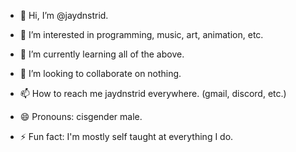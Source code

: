 - 👋 Hi, I’m @jaydnstrid.
  
- 👀 I’m interested in
  programming,
  music,
  art,
  animation,
  etc.
  
- 🌱 I’m currently learning
  all of the above.
  
- 💞️ I’m looking to collaborate on
  nothing.
  
- 📫 How to reach me
  jaydnstrid everywhere. (gmail, discord, etc.)

- 😄 Pronouns:
  cisgender male.
  
- ⚡ Fun fact:
  I'm mostly self taught at everything I do.
